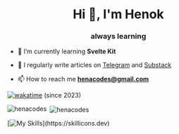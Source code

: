 <h1 align="center">Hi 👋, I'm Henok</h1>
<h3 align="center">always learning  </h3>

- 🌱 I’m currently learning **Svelte Kit**

- 📝 I regularly write articles on  [Telegram](https://t.me/kira_koss) and [Substack](https://open.substack.com/pub/kirakos/) 

- 📫 How to reach me **henacodes@gmail.com**

[![wakatime](https://wakatime.com/badge/user/1e49686c-71bf-4420-8cf3-154c98066448.svg)](https://wakatime.com/@1e49686c-71bf-4420-8cf3-154c98066448) (since 2023)
<p><img align="left" src="https://github-readme-stats.vercel.app/api/top-langs?username=henacodes&show_icons=true&locale=en&layout=compact&theme=dark&count-private=true" alt="henacodes" /></p>

<p>&nbsp;<img align="center" src="https://github-readme-stats.vercel.app/api?username=henacodes&show_icons=true&locale=en&theme=dark" alt="henacodes" /></p>

[![My Skills](https://skillicons.dev/icons?i=ts,svelte,nextjs,react,nodejs,prisma,firebase,blender,)](https://skillicons.dev)
